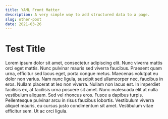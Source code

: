 ```yaml
---
title: YAML Front Matter
description: A very simple way to add structured data to a page.
slug: other-post
date: 2021-03-26
---
```


# Test Title

Lorem ipsum dolor sit amet, consectetur adipiscing elit. Nunc viverra mattis orci eget mattis. Nunc pulvinar mauris sed viverra faucibus. Praesent quam urna, efficitur sed lacus eget, porta congue metus. Maecenas volutpat eu dolor non varius. Nam nunc ligula, suscipit sed ullamcorper nec, faucibus in eros. Nullam placerat at leo non viverra. Nullam non lacus est. In imperdiet facilisis ex, at facilisis urna posuere sit amet. Nunc malesuada elit at nulla vestibulum aliquam. Sed vel rhoncus eros. Fusce a dapibus turpis. Pellentesque pulvinar arcu in risus faucibus lobortis. Vestibulum viverra aliquet mauris, eu cursus justo condimentum sit amet. Vestibulum vitae efficitur sem. Ut ac orci ligula.